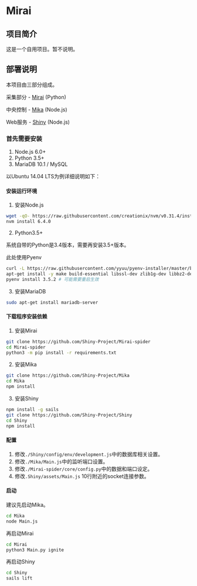 # Mirai

## 项目简介

这是一个自用项目。暂不说明。

## 部署说明

本项目由三部分组成。

采集部分 - [Mirai](https://github.com/Shiny-Project/Mirai) (Python)

中央控制 - [Mika](https://github.com/Shiny-Project/Mika) (Node.js)

Web服务 - [Shiny](https://github.com/Shiny-Project/Shiny) (Node.js)


### 首先需要安装
1. Node.js 6.0+
2. Python 3.5+
3. MariaDB 10.1 / MySQL

以Ubuntu 14.04 LTS为例详细说明如下：

#### 安装运行环境
1. 安装Node.js

```bash
wget -qO- https://raw.githubusercontent.com/creationix/nvm/v0.31.4/install.sh | bash # 安装nvm
nvm install 6.4.0
```

2. Python3.5+

系统自带的Python是3.4版本，需要再安装3.5+版本。

此处使用Pyenv

```bash
curl -L https://raw.githubusercontent.com/yyuu/pyenv-installer/master/bin/pyenv-installer | bash
apt-get install -y make build-essential libssl-dev zlib1g-dev libbz2-dev libreadline-dev libsqlite3-dev wget curl llvm libncurses5-dev libncursesw5-dev xz-utils
pyenv install 3.5.2 # 可能需要重启生效
```

3. 安装MariaDB
```bash
sudo apt-get install mariadb-server
```

#### 下载程序安装依赖

1. 安装Mirai

```bash
git clone https://github.com/Shiny-Project/Mirai-spider
cd Mirai-spider
python3 -m pip install -r requirements.txt
```

2. 安装Mika

```bash
git clone https://github.com/Shiny-Project/Mika
cd Mika
npm install
```

3. 安装Shiny

```bash
npm install -g sails
git clone https://github.com/Shiny-Project/Shiny
cd Shiny
npm install
```

#### 配置

1. 修改`./Shiny/config/env/development.js`中的数据库相关设置。
2. 修改`./Mika/Main.js`中的监听端口设置。
3. 修改`./Mirai-spider/core/config.py`中的数据和端口设定。
4. 修改`.Shiny/assets/Main.js` 10行附近的socket连接参数。

#### 启动

建议先启动Mika。

```bash
cd Mika
node Main.js
```

再启动Mirai

```bash
cd Mirai
python3 Main.py ignite
```

再启动Shiny
```bash
cd Shiny
sails lift
```